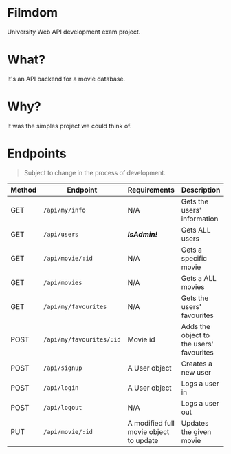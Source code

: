 # Filmdom
University Web API development exam project.

# What?
It's an API backend for a movie database.

# Why?
It was the simples project we could think of.

# Endpoints
> Subject to change in the process of development.  

| Method   | Endpoint                                   | Requirements                          | Description                               |
|----------|--------------------------------------------|---------------------------------------|-----------------------                    |
| GET      | ```/api/my/info```                         | N/A                                   | Gets the users' information               |
| GET      | ```/api/users```                           |  __*IsAdmin!*__                       | Gets ALL users                            |
| GET      | ```/api/movie/:id```                       | N/A                                   | Gets a specific movie                     |
| GET      | ```/api/movies```                          | N/A                                   | Gets a ALL movies                         |
| GET      | ```/api/my/favourites```                   | N/A                                   | Gets the users' favourites                |
| POST     | ```/api/my/favourites/:id```               | Movie id                              | Adds the object to the users' favourites  |
| POST     | ```/api/signup```                          | A User object                         | Creates a new user                        |
| POST     | ```/api/login```                           | A User object                         | Logs a user in                            |
| POST     | ```/api/logout```                          | N/A                                   | Logs a user out                           |
| PUT      | ```/api/movie/:id```                       | A modified full movie object to update| Updates the given movie                   |
